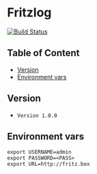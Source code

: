 # Fritzlog

[![Build Status](https://ci.bueraner.de/api/badges/murdoc/fritzlog/status.svg)](https://ci.bueraner.de/murdoc/fritzlog)

## Table of Content

<!-- vim-markdown-toc GFM -->

* [Version](#version)
* [Environment vars](#environment-vars)

<!-- vim-markdown-toc -->

## Version

* `Version 1.0.0`

## Environment vars

```shell
export USERNAME=admin
export PASSWORD=<PASS>
export URL=http://fritz.box
```
